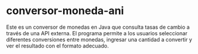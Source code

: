# conversor-moneda-ani
Este es un conversor de monedas en Java que consulta tasas de cambio a través de una API externa. El programa permite a los usuarios seleccionar diferentes conversiones entre monedas, ingresar una cantidad a convertir y ver el resultado con el formato adecuado. 
